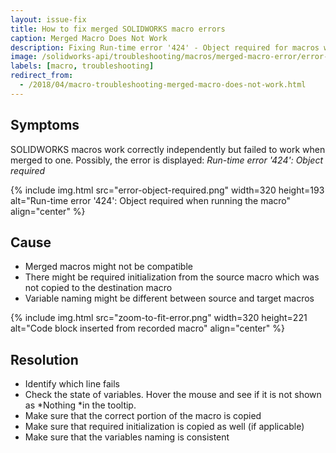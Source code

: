 ```yaml
---
layout: issue-fix
title: How to fix merged SOLIDWORKS macro errors
caption: Merged Macro Does Not Work
description: Fixing Run-time error '424' - Object required for macros which work correctly independently but failed to work when merged to one
image: /solidworks-api/troubleshooting/macros/merged-macro-error/error-object-required.png
labels: [macro, troubleshooting]
redirect_from:
  - /2018/04/macro-troubleshooting-merged-macro-does-not-work.html
---
```

## Symptoms

SOLIDWORKS macros work correctly independently but failed to work when merged to one. Possibly, the error is displayed: *Run-time error '424': Object required*

{% include img.html src="error-object-required.png" width=320 height=193 alt="Run-time error '424': Object required when running the macro" align="center" %}

## Cause

* Merged macros might not be compatible
* There might be required initialization from the source macro which was not copied to the destination macro
* Variable naming might be different between source and target macros  

{% include img.html src="zoom-to-fit-error.png" width=320 height=221 alt="Code block inserted from recorded macro" align="center" %}

## Resolution

* Identify which line fails
* Check the state of variables. Hover the mouse and see if it is not shown as *Nothing *in the tooltip.
* Make sure that the correct portion of the macro is copied
* Make sure that required initialization is copied as well (if applicable)
* Make sure that the variables naming is consistent
